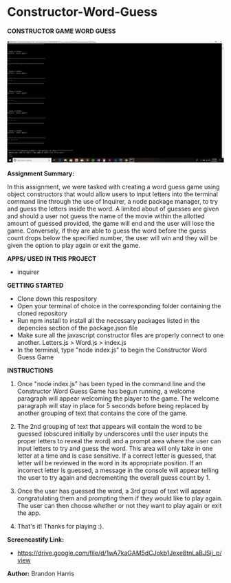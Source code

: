 # Constructor-Word-Guess
**CONSTRUCTOR GAME WORD GUESS**

![ConstructorWordGuess](images/ConStructorGameGuess.png)

**Assignment Summary:**

In this assignment, we were tasked with creating a word guess game using object constructors that would allow users to input letters into the terminal command line through the use of Inquirer, a node package manager, to try and guess the letters inside the word. A limited about of guesses are given and should a user not guess the name of the movie within the allotted amount of guessed provided, the game will end and the user will lose the game.  Conversely, if they are able to guess the word before the guess count drops below the specified number, the user will win and they will be given the option to play again or exit the game.  



**APPS/ USED IN THIS PROJECT**

* inquirer


**GETTING STARTED**
* Clone down this respository
* Open your terminal of choice in the corresponding folder containing the cloned repository  
* Run npm install to install all the necessary packages listed in the depencies section of the package.json file
* Make sure all the javascript constructor files are properly connect to one another.  Letters.js > Word.js > index.js
* In the terminal, type "node index.js" to begin the Constructor Word Guess Game


**INSTRUCTIONS**
1. Once "node index.js" has been typed in the command line and the Constructor Word Guess Game has begun running, a welcome paragraph will appear welcoming the player to the game.  The welcome paragraph will stay in place for 5 seconds before being replaced by another grouping of text that contains the core of the game.

2. The 2nd grouping of text that appears will contain the word to be guessed (obscured initially by underscores until the user inputs the proper letters to reveal the word) and a prompt area where the user can input letters to try and guess the word.  This area will only take in one letter at a time and is case sensitive.  If a correct letter is guessed, that letter will be reviewed in the word in its appropriate position.  If an incorrect letter is guessed, a message in the console will appear telling the user to try again and decrementing the overall guess count by 1. 

3.  Once the user has guessed the word, a 3rd group of text will appear congratulating them and prompting them if they would like to play again.  The user can then choose whether or not they want to play again or exit the app. 

4.  That's it!  Thanks for playing :). 

**Screencastify Link:**
* https://drive.google.com/file/d/1wA7kaGAM5dCJokb1Jexe8tnLaBJSij_p/view


**Author:** Brandon Harris 
